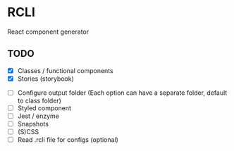 # RCLI
React component generator

## TODO
* [x] Classes / functional components
* [x] Stories (storybook)
<!-- * [ ] Forms / redux containers? -->
* [ ] Configure output folder (Each option can have a separate folder, default to class folder)
* [ ] Styled component
* [ ] Jest / enzyme
* [ ] Snapshots
* [ ] (S)CSS
* [ ] Read .rcli file for configs (optional)
